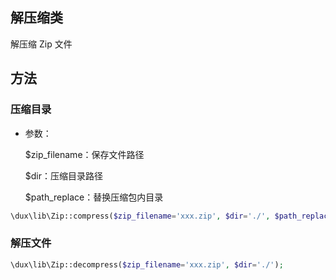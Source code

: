 ## 解压缩类

解压缩 Zip 文件

## 方法

### 压缩目录

- 参数：

  $zip_filename：保存文件路径

  $dir：压缩目录路径

  $path_replace：替换压缩包内目录

```php
\dux\lib\Zip::compress($zip_filename='xxx.zip', $dir='./', $path_replace='');
```

### 解压文件

```php
\dux\lib\Zip::decompress($zip_filename='xxx.zip', $dir='./');
```



